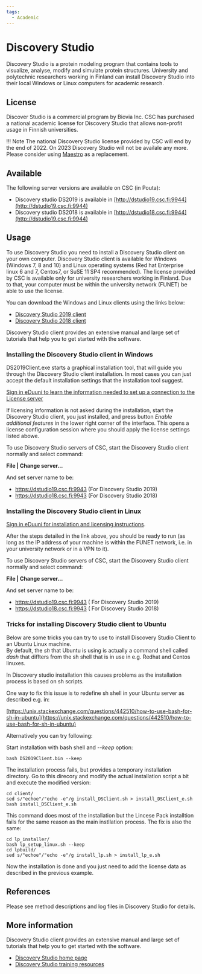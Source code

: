 ```yaml
---
tags:
  - Academic
---
```


# Discovery Studio

Discovery Studio is a protein modeling program that contains tools to
visualize, analyse, modify and simulate protein structures. University
and polytechnic researchers working in Finland can install Discovery
Studio into their local Windows or Linux computers for academic
research.

## License

Discover Studio is a commercial program by Biovia Inc. CSC has purchased
a national academic license for Discovery Studio that allows non-profit
usage in Finnish universities.

!!! Note
    The national Discovery Studio license provided by CSC will end by the end of 2022.
    On 2023 Discovery Studio will not be availale any more.
    Please consider using [Maestro](./maestro.md) as a replacement.
    
## Available

The following server versions are available on CSC (in Pouta):

-   Discovery studio DS2019 is available in
    [http://dstudio19.csc.fi:9944](http://dstudio19.csc.fi:9944)
-   Discovery studio DS2018 is available in
    [http://dstudio18.csc.fi:9944](http://dstudio19.csc.fi:9944)

## Usage

To use Discovery Studio you need to install a Discovery
Studio client on your own computer. Discovery Studio client is available for Windows (Windows 7, 8 and 10) and Linux
operating systems (Red hat Enterprise linux 6 and 7, Centos7, or SuSE 11 SP4
recommended). The license provided by CSC is available only 
for university researchers working in Finland. Due to that, your computer must be
within the university network (FUNET) be able to use the 
license.

You can download the Windows and Linux clients using the links below:
* [Discovery Studio 2019 client](http://dstudio19.csc.fi:9944/DS/)
* [Discovery Studio 2018 client](http://dstudio18.csc.fi:9944/DS/)

Discovery Studio client provides an extensive manual and large set of tutorials that
help you to get started with the software.

### Installing the Discovery Studio client in Windows

DS2019Client.exe starts a graphical installation tool, that will guide you through the Discovery Studio client installation.
In most cases you can just accept the default installation settings that the installation tool suggest.

[Sign in eDuuni to learn the information needed to set up a connection to the License server](https://wiki.eduuni.fi/display/cscjemma/Discovery+Studio)

If licensing information is not asked during the installation, start the Discovery Studio client, you just installed, 
and press button _Enable additional features_ in the lower right corner of the interface.
This opens a license configuration session where you should apply the license settings listed abowe.

To use Discovery Studio servers of CSC, start the Discovery Studio client normally and select command:

**File | Change server...**

And set server name to be:

*   https://dstudio19.csc.fi:9943  (For Discovery Studio 2019)
*   https://dstudio18.csc.fi:9943  (For Discovery Studio 2018)

 
### Installing the Discovery Studio client in Linux

[Sign in eDuuni for installation and licensing instructions](https://wiki.eduuni.fi/display/cscjemma/Discovery+Studio).

After the steps detailed in the link above, you should be ready to run (as long as the IP address of your machine is within the FUNET network, i.e. in your university network or in a VPN to it).

To use Discovery Studio servers of CSC, start the Discovery Studio client normally and select command:

**File | Change server...**

And set server name to be:

*   https://dstudio19.csc.fi:9943  ( For Discovery Studio 2019)
*   https://dstudio18.csc.fi:9943  ( For Discovery Studio 2018)


### Tricks for installing Discovery Studio client to Ubuntu

Below are some tricks you can try to use to install Discovery Studio Client to an Ubuntu Linux machine.  
By default, the _sh_ that Ubuntu is using is actually a command shell called _dash_ that diffters from 
the sh shell that is in use in e.g. Redhat and Centos linuxes. 

In Discovery studio installation this causes problems as the installation process is based on sh scripts.

One way to fix this issue is to redefine sh shell in your Ubuntu server as described e.g. in:

[https://unix.stackexchange.com/questions/442510/how-to-use-bash-for-sh-in-ubuntu](https://unix.stackexchange.com/questions/442510/how-to-use-bash-for-sh-in-ubuntu)

Alternatively you can try following:

Start installation with bash shell and _--keep_ option:
```text
bash DS2019Client.bin --keep
```
The installation process fails, but provides a temporary installation directory. Go to this direcory and modify the 
actual installation script a bit and execute the modified version:

```text
cd client/
sed s/"echoe"/"echo -e"/g install_DSClient.sh > install_DSClient_e.sh
bash install_DSClient_e.sh
```
This command does most of the installation but the Lincese Pack installtion fails 
for the same reason as the main instllation process. The fix is also the same:

```text
cd lp_installer/
bash lp_setup_linux.sh --keep
cd lpbuild/
sed s/"echoe"/"echo -e"/g install_lp.sh > install_lp_e.sh
```
Now the installation is done and you just need to add the license data as described in the previous example.

## References

Please see method descriptions and log files in Discovery Studio for details.

## More information

Discovery Studio client provides an extensive manual and large set of tutorials that
help you to get started with the software.

* [Discovery Studio home page](https://www.3dsbiovia.com/products/collaborative-science/biovia-discovery-studio/)
* [Discovery Studio training resources](https://www.3ds.com/products-services/biovia/resource-center/?woc=%7B%22brand%22%3A%5B%22brand%2Fbiovia%22%5D%2C%22biovia%20products%22%3A%5B%22biovia%20products%2Fdiscovery%20studio%22%5D%7D)
 
